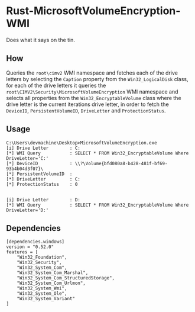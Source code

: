 # Rust-MicrosoftVolumeEncryption-WMI
Does what it says on the tin.

## How
Queries the `root\cimv2` WMI namespace and fetches each of the drive letters by selecting the `Caption` property from the `Win32_LogicalDisk` class, for each of the drive letters it queries the `root\CIMV2\Security\MicrosoftVolumeEncryption` WMI namespace and selects all properties from the `Win32_EncryptableVolume` class where the drive letter is the current iterations drive letter, in order to fetch the `DeviceID`, `PersistentVolumeID`, `DriveLetter` and `ProtectionStatus`.

## Usage 
```
C:\Users\devmachine\Desktop>MicrosoftVolumeEncryption.exe
[i] Drive Letter        : C:
[*] WMI Query           : SELECT * FROM Win32_EncryptableVolume Where DriveLetter='C:'
[*] DeviceID            : \\?\Volume{bfd080a8-b428-481f-bf69-93b4b04d3f07}\
[*] PersistentVolumeID  :
[*] DriveLetter         : C:
[*] ProtectionStatus    : 0


[i] Drive Letter        : D:
[*] WMI Query           : SELECT * FROM Win32_EncryptableVolume Where DriveLetter='D:'
```


## Dependencies 
```
[dependencies.windows]
version = "0.52.0"
features = [
    "Win32_Foundation",
    "Win32_Security",
    "Win32_System_Com",
    "Win32_System_Com_Marshal",
    "Win32_System_Com_StructuredStorage",
    "Win32_System_Com_Urlmon",
    "Win32_System_Wmi",
    "Win32_System_Ole",
    "Win32_System_Variant"
]
```
